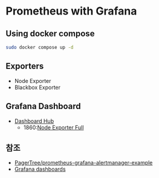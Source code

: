 # Prometheus with Grafana

## Using docker compose

```sh
sudo docker compose up -d
```

## Exporters

- Node Exporter
- Blackbox Exporter

## Grafana Dashboard

- [Dashboard Hub](https://grafana.com/grafana/dashboards/)
  - 1860:[Node Exporter Full](https://grafana.com/grafana/dashboards/1860-node-exporter-full/)

## 참조

- [PagerTree/prometheus-grafana-alertmanager-example](https://github.com/PagerTree/prometheus-grafana-alertmanager-example)
- [Grafana dashboards](https://grafana.com/grafana/dashboards/)
